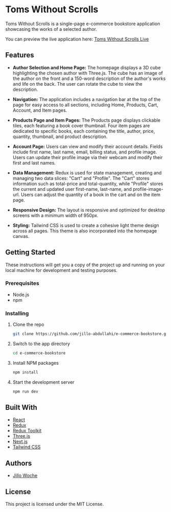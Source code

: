 ﻿# Toms Without Scrolls

Toms Without Scrolls is a single-page e-commerce bookstore application showcasing the works of a selected author.

You can preview the live application here: [Toms Without Scrolls Live](https://e-commerce-bookstore-gamma.vercel.app/)

## Features

- **Author Selection and Home Page:** The homepage displays a 3D cube highlighting the chosen author with Three.js. The cube has an image of the author on the front and a 150-word description of the author's works and life on the back. The user can rotate the cube to view the description.

- **Navigation:** The application includes a navigation bar at the top of the page for easy access to all sections, including Home, Products, Cart, Account, and Item pages.

- **Products Page and Item Pages:** The Products page displays clickable tiles, each featuring a book cover thumbnail. Four item pages are dedicated to specific books, each containing the title, author, price, quantity, thumbnail, and product description.

- **Account Page:** Users can view and modify their account details. Fields include first name, last name, email, billing status, and profile image. Users can update their profile image via their webcam and modify their first and last names.

- **Data Management:** Redux is used for state management, creating and managing two data slices: "Cart" and "Profile". The "Cart" stores information such as total-price and total-quantity, while "Profile" stores the current and updated user first-name, last-name, and profile-image-url. Users can adjust the quantity of a book in the cart and on the item page.

- **Responsive Design:** The layout is responsive and optimized for desktop screens with a minimum width of 950px.

- **Styling:** Tailwind CSS is used to create a cohesive light theme design across all pages. This theme is also incorporated into the homepage canvas.

## Getting Started

These instructions will get you a copy of the project up and running on your local machine for development and testing purposes.

### Prerequisites

- Node.js
- npm

### Installing

1. Clone the repo
    ```bash
    git clone https://github.com/jillo-abdullahi/e-commerce-bookstore.git
    ```
2. Switch to the app directory
	``` bash
	cd e-commerce-bookstore
	```
3. Install NPM packages
    ```bash
    npm install
    ```
4. Start the development server
    ```bash
    npm run dev
    ```

## Built With

- [React](https://reactjs.org/)
- [Redux](https://redux.js.org/)
- [Redux Toolkit](https://redux-toolkit.js.org/)
- [Three.js](https://threejs.org/)
- [Next.js](https://nextjs.org/)
- [Tailwind CSS](https://tailwindcss.com/)

## Authors

- [Jillo Woche](https://github.com/jillo-abdullahi)

## License

This project is licensed under the MIT License.

